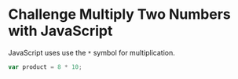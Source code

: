 # Challenge Multiply Two Numbers with JavaScript

JavaScript uses use the `*` symbol for multiplication.

```javascript
var product = 8 * 10;
```
